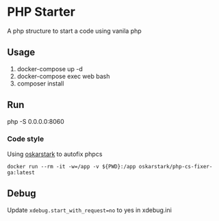 # PHP Starter
A php structure to start a code using vanila php

## Usage
1. docker-compose up -d
2. docker-compose exec web bash
3. composer install

## Run
php -S 0.0.0.0:8060

### Code style
Using [oskarstark](https://github.com/OskarStark/php-cs-fixer-ga) to autofix phpcs
```
docker run --rm -it -w=/app -v ${PWD}:/app oskarstark/php-cs-fixer-ga:latest
```

## Debug
Update `xdebug.start_with_request=no` to yes in xdebug.ini